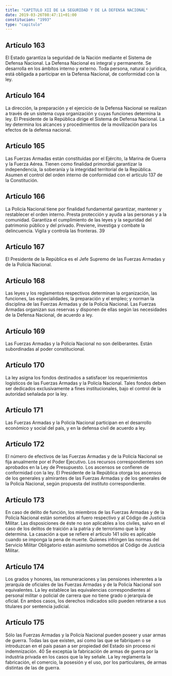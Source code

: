 ```yaml
---
title: "CAPITULO XII DE LA SEGURIDAD Y DE LA DEFENSA NACIONAL"
date: 2019-03-26T08:47:11+01:00
constitucion: "1993"
type: "capitulo"
---
```


## Artículo 163

El Estado garantiza la seguridad de la Nación mediante el Sistema de Defensa Nacional. La Defensa Nacional es integral y permanente. Se desarrolla en los ámbitos interno y externo. Toda persona, natural o jurídica, está obligada a participar en la Defensa Nacional, de conformidad con la ley. 

## Artículo 164

La dirección, la preparación y el ejercicio de la Defensa Nacional se realizan a través de un sistema cuya organización y cuyas funciones determina la ley. El Presidente de la República dirige el Sistema de Defensa Nacional. La ley determina los alcances y procedimientos de la movilización para los efectos de la defensa nacional. 

## Artículo 165

Las Fuerzas Armadas están constituidas por el Ejército, la Marina de Guerra y la Fuerza Aérea. Tienen como finalidad primordial garantizar la independencia, la soberanía y la integridad territorial de la República. Asumen el control del orden interno de conformidad con el artículo 137 de la Constitución. 

## Artículo 166

La Policía Nacional tiene por finalidad fundamental garantizar, mantener y restablecer el orden interno. Presta protección y ayuda a las personas y a la comunidad. Garantiza el cumplimiento de las leyes y la seguridad del patrimonio público y del privado. Previene, investiga y combate la delincuencia. Vigila y controla las fronteras. 39 

## Artículo 167

El Presidente de la República es el Jefe Supremo de las Fuerzas Armadas y de la Policía Nacional. 

## Artículo 168

Las leyes y los reglamentos respectivos determinan la organización, las funciones, las especialidades, la preparación y el empleo; y norman la disciplina de las Fuerzas Armadas y de la Policía Nacional. Las Fuerzas Armadas organizan sus reservas y disponen de ellas según las necesidades de la Defensa Nacional, de acuerdo a ley. 

## Artículo 169

Las Fuerzas Armadas y la Policía Nacional no son deliberantes. Están subordinadas al poder constitucional. 

## Artículo 170

La ley asigna los fondos destinados a satisfacer los requerimientos logísticos de las Fuerzas Armadas y la Policía Nacional. Tales fondos deben ser dedicados exclusivamente a fines institucionales, bajo el control de la autoridad señalada por la ley. 

## Artículo 171

Las Fuerzas Armadas y la Policía Nacional participan en el desarrollo económico y social del país, y en la defensa civil de acuerdo a ley. 

## Artículo 172

El número de efectivos de las Fuerzas Armadas y de la Policía Nacional se fija anualmente por el Poder Ejecutivo. Los recursos correspondientes son aprobados en la Ley de Presupuesto. Los ascensos se confieren de conformidad con la ley. El Presidente de la República otorga los ascensos de los generales y almirantes de las Fuerzas Armadas y de los generales de la Policía Nacional, según propuesta del instituto correspondiente. 

## Artículo 173

En caso de delito de función, los miembros de las Fuerzas Armadas y de la Policía Nacional están sometidos al fuero respectivo y al Código de Justicia Militar. Las disposiciones de éste no son aplicables a los civiles, salvo en el caso de los delitos de traición a la patria y de terrorismo que la ley determina. La casación a que se refiere el artículo 141 sólo es aplicable cuando se imponga la pena de muerte. Quienes infringen las normas del Servicio Militar Obligatorio están asimismo sometidos al Código de Justicia Militar. 

## Artículo 174

Los grados y honores, las remuneraciones y las pensiones inherentes a la jerarquía de oficiales de las Fuerzas Armadas y de la Policía Nacional son equivalentes. La ley establece las equivalencias correspondientes al personal militar o policial de carrera que no tiene grado o jerarquía de oficial. En ambos casos, los derechos indicados sólo pueden retirarse a sus titulares por sentencia judicial. 

## Artículo 175

Sólo las Fuerzas Armadas y la Policía Nacional pueden poseer y usar armas de guerra. Todas las que existen, así como las que se fabriquen o se introduzcan en el país pasan a ser propiedad del Estado sin proceso ni indemnización. 40  Se exceptúa la fabricación de armas de guerra por la industria privada en los casos que la ley señale. La ley reglamenta la fabricación, el comercio, la posesión y el uso, por los particulares, de armas distintas de las de guerra.  

